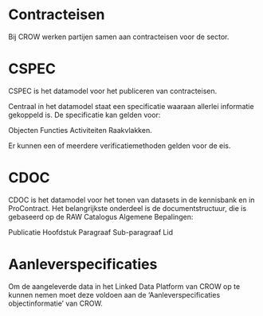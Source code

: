 # Contracteisen

Bij CROW werken partijen samen aan contracteisen voor de sector.

# CSPEC
CSPEC is het datamodel voor het publiceren van contracteisen. 
 
Centraal in het datamodel staat een specificatie waaraan allerlei informatie gekoppeld is. De specificatie kan gelden voor:

Objecten
Functies
Activiteiten
Raakvlakken.
 
Er kunnen een of meerdere verificatiemethoden gelden voor de eis. 
 
# CDOC
CDOC is het datamodel voor het tonen van datasets in de kennisbank en in ProContract. Het belangrijkste onderdeel is de documentstructuur, die is gebaseerd op de RAW Catalogus Algemene Bepalingen:
 
Publicatie
Hoofdstuk
Paragraaf
Sub-paragraaf
Lid

# Aanleverspecificaties
Om de aangeleverde data in het Linked Data Platform van CROW  op te kunnen nemen moet deze voldoen aan de ‘Aanleverspecificaties objectinformatie’ van CROW.
